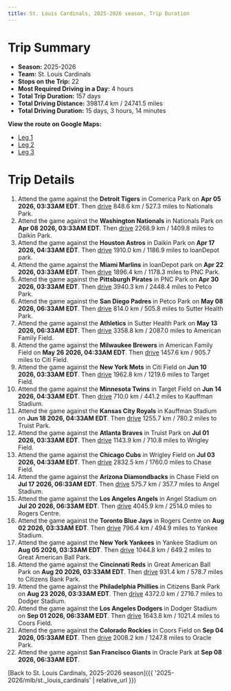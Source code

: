 ```yaml
---
title: St. Louis Cardinals, 2025-2026 season, Trip Duration
---
```


# Trip Summary
- **Season:** 2025-2026
- **Team:** St. Louis Cardinals
- **Stops on the Trip:** 22
- **Most Required Driving in a Day:** 4 hours
- **Total Trip Duration:** 157 days
- **Total Driving Distance:** 39817.4 km / 24741.5 miles
- **Total Driving Duration:** 15 days, 3 hours, 14 minutes

**View the route on Google Maps:**
- [Leg 1](https://www.google.com/maps/dir/Comerica+Park+Detroit/Nationals+Park+Washington/Daikin+Park+Houston/loanDepot+park+Miami/PNC+Park+Pittsburgh/Petco+Park+San+Diego/Sutter+Health+Park+Sacramento/American+Family+Field+Milwaukee/Citi+Field+Flushing/Target+Field+Minneapolis)
- [Leg 2](https://www.google.com/maps/dir/Target+Field+Minneapolis/Kauffman+Stadium+Kansas+City/Truist+Park+Atlanta/Wrigley+Field+Chicago/Chase+Field+Phoenix/Angel+Stadium+Anaheim/Rogers+Centre+Toronto/Yankee+Stadium+Bronx/Great+American+Ball+Park+Cincinnati/Citizens+Bank+Park+Philadelphia)
- [Leg 3](https://www.google.com/maps/dir/Citizens+Bank+Park+Philadelphia/Dodger+Stadium+Los+Angeles/Coors+Field+Denver/Oracle+Park+San+Francisco)

# Trip Details
1. Attend the game against the **Detroit Tigers** in Comerica Park on **Apr 05 2026, 03:33AM EDT**. Then [drive](https://www.google.com/maps/dir/Comerica+Park+Detroit/Nationals+Park+Washington) 848.6 km / 527.3 miles to Nationals Park.
2. Attend the game against the **Washington Nationals** in Nationals Park on **Apr 08 2026, 03:33AM EDT**. Then [drive](https://www.google.com/maps/dir/Nationals+Park+Washington/Daikin+Park+Houston) 2268.9 km / 1409.8 miles to Daikin Park.
3. Attend the game against the **Houston Astros** in Daikin Park on **Apr 17 2026, 04:33AM EDT**. Then [drive](https://www.google.com/maps/dir/Daikin+Park+Houston/loanDepot+park+Miami) 1910.0 km / 1186.9 miles to loanDepot park.
4. Attend the game against the **Miami Marlins** in loanDepot park on **Apr 22 2026, 03:33AM EDT**. Then [drive](https://www.google.com/maps/dir/loanDepot+park+Miami/PNC+Park+Pittsburgh) 1896.4 km / 1178.3 miles to PNC Park.
5. Attend the game against the **Pittsburgh Pirates** in PNC Park on **Apr 30 2026, 03:33AM EDT**. Then [drive](https://www.google.com/maps/dir/PNC+Park+Pittsburgh/Petco+Park+San+Diego) 3940.3 km / 2448.4 miles to Petco Park.
6. Attend the game against the **San Diego Padres** in Petco Park on **May 08 2026, 06:33AM EDT**. Then [drive](https://www.google.com/maps/dir/Petco+Park+San+Diego/Sutter+Health+Park+Sacramento) 814.0 km / 505.8 miles to Sutter Health Park.
7. Attend the game against the **Athletics** in Sutter Health Park on **May 13 2026, 06:33AM EDT**. Then [drive](https://www.google.com/maps/dir/Sutter+Health+Park+Sacramento/American+Family+Field+Milwaukee) 3358.8 km / 2087.0 miles to American Family Field.
8. Attend the game against the **Milwaukee Brewers** in American Family Field on **May 26 2026, 04:33AM EDT**. Then [drive](https://www.google.com/maps/dir/American+Family+Field+Milwaukee/Citi+Field+Flushing) 1457.6 km / 905.7 miles to Citi Field.
9. Attend the game against the **New York Mets** in Citi Field on **Jun 10 2026, 03:33AM EDT**. Then [drive](https://www.google.com/maps/dir/Citi+Field+Flushing/Target+Field+Minneapolis) 1962.8 km / 1219.6 miles to Target Field.
10. Attend the game against the **Minnesota Twins** in Target Field on **Jun 14 2026, 04:33AM EDT**. Then [drive](https://www.google.com/maps/dir/Target+Field+Minneapolis/Kauffman+Stadium+Kansas+City) 710.0 km / 441.2 miles to Kauffman Stadium.
11. Attend the game against the **Kansas City Royals** in Kauffman Stadium on **Jun 18 2026, 04:33AM EDT**. Then [drive](https://www.google.com/maps/dir/Kauffman+Stadium+Kansas+City/Truist+Park+Atlanta) 1255.7 km / 780.2 miles to Truist Park.
12. Attend the game against the **Atlanta Braves** in Truist Park on **Jul 01 2026, 03:33AM EDT**. Then [drive](https://www.google.com/maps/dir/Truist+Park+Atlanta/Wrigley+Field+Chicago) 1143.9 km / 710.8 miles to Wrigley Field.
13. Attend the game against the **Chicago Cubs** in Wrigley Field on **Jul 03 2026, 04:33AM EDT**. Then [drive](https://www.google.com/maps/dir/Wrigley+Field+Chicago/Chase+Field+Phoenix) 2832.5 km / 1760.0 miles to Chase Field.
14. Attend the game against the **Arizona Diamondbacks** in Chase Field on **Jul 17 2026, 06:33AM EDT**. Then [drive](https://www.google.com/maps/dir/Chase+Field+Phoenix/Angel+Stadium+Anaheim) 575.7 km / 357.7 miles to Angel Stadium.
15. Attend the game against the **Los Angeles Angels** in Angel Stadium on **Jul 20 2026, 06:33AM EDT**. Then [drive](https://www.google.com/maps/dir/Angel+Stadium+Anaheim/Rogers+Centre+Toronto) 4045.9 km / 2514.0 miles to Rogers Centre.
16. Attend the game against the **Toronto Blue Jays** in Rogers Centre on **Aug 02 2026, 03:33AM EDT**. Then [drive](https://www.google.com/maps/dir/Rogers+Centre+Toronto/Yankee+Stadium+Bronx) 796.4 km / 494.9 miles to Yankee Stadium.
17. Attend the game against the **New York Yankees** in Yankee Stadium on **Aug 05 2026, 03:33AM EDT**. Then [drive](https://www.google.com/maps/dir/Yankee+Stadium+Bronx/Great+American+Ball+Park+Cincinnati) 1044.8 km / 649.2 miles to Great American Ball Park.
18. Attend the game against the **Cincinnati Reds** in Great American Ball Park on **Aug 20 2026, 03:33AM EDT**. Then [drive](https://www.google.com/maps/dir/Great+American+Ball+Park+Cincinnati/Citizens+Bank+Park+Philadelphia) 931.4 km / 578.7 miles to Citizens Bank Park.
19. Attend the game against the **Philadelphia Phillies** in Citizens Bank Park on **Aug 23 2026, 03:33AM EDT**. Then [drive](https://www.google.com/maps/dir/Citizens+Bank+Park+Philadelphia/Dodger+Stadium+Los+Angeles) 4372.0 km / 2716.7 miles to Dodger Stadium.
20. Attend the game against the **Los Angeles Dodgers** in Dodger Stadium on **Sep 01 2026, 06:33AM EDT**. Then [drive](https://www.google.com/maps/dir/Dodger+Stadium+Los+Angeles/Coors+Field+Denver) 1643.8 km / 1021.4 miles to Coors Field.
21. Attend the game against the **Colorado Rockies** in Coors Field on **Sep 04 2026, 05:33AM EDT**. Then [drive](https://www.google.com/maps/dir/Coors+Field+Denver/Oracle+Park+San+Francisco) 2008.2 km / 1247.8 miles to Oracle Park.
22. Attend the game against **San Francisco Giants** in Oracle Park at **Sep 08 2026, 06:33AM EDT**.

[Back to St. Louis Cardinals, 2025-2026 season]({{ '2025-2026/mlb/st._louis_cardinals' | relative_url }})
